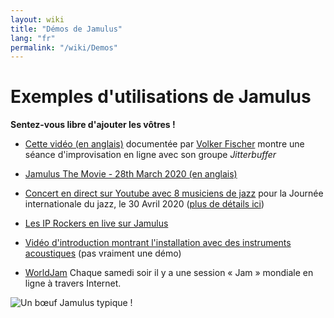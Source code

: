 ```yaml
---
layout: wiki
title: "Démos de Jamulus"
lang: "fr"
permalink: "/wiki/Demos"
---
```



# Exemples d'utilisations de Jamulus

**Sentez-vous libre d'ajouter les vôtres !**


* [Cette vidéo (en anglais)](https://youtube.com/watch?v=c8838jS2g3U) documentée par [Volker Fischer](https://sourceforge.net/u/corrados/profile/) montre une séance d'improvisation en ligne avec son groupe _Jitterbuffer_

* [Jamulus The Movie - 28th March 2020 (en anglais)](https://www.youtube.com/watch?v=2x-gwMmVK-s)

* [Concert en direct sur Youtube avec 8 musiciens de jazz](https://www.youtube.com/watch?v=MpSIYxZMHw8&t=3307s) pour la Journée internationale du jazz, le 30 Avril 2020 ([plus de détails ici](https://sourceforge.net/p/llcon/discussion/533517/thread/070485619d/#6b71)) 

* [Les IP Rockers en live sur Jamulus](https://soundcloud.com/dematteoss/sets/the-ip-rockers-live-on-jamulus)

* [Vidéo d'introduction montrant l'installation avec des instruments acoustiques](https://www.youtube.com/watch?v=lB4ZxDb9vnU) (pas vraiment une démo)
* [WorldJam](https://worldjam.vip/) Chaque samedi soir il y a une session « Jam » mondiale en ligne à travers Internet.

![Un bœuf Jamulus typique !](https://user-images.githubusercontent.com/4561747/79686157-1f1c1380-8236-11ea-9fdb-8a791dd2713f.png)
